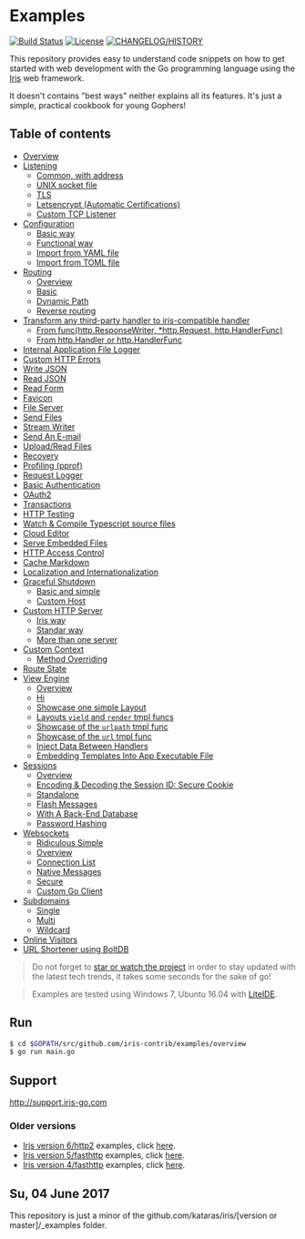 # Examples

<a href="https://travis-ci.org/iris-contrib/examples"><img src="https://img.shields.io/travis/iris-contrib/adaptors.svg?style=flat-square" alt="Build Status"></a>
<a href="https://github.com/iris-contrib/examples/blob/master/LICENSE"><img src="https://img.shields.io/badge/%20license-MIT%20%20License%20-E91E63.svg?style=flat-square" alt="License"></a>
<a href="https://github.com/kataras/iris/blob/master/HISTORY.md"><img src="https://img.shields.io/badge/version-7%20-blue.svg?style=flat-square" alt="CHANGELOG/HISTORY"></a>



This repository provides easy to understand code snippets on how to get started with web development with the Go programming language using the [Iris](https://github.com/kataras/iris) web framework.

It doesn't contains "best ways" neither explains all its features. It's just a simple, practical cookbook for young Gophers!

## Table of contents

* [Overview](overview/main.go)
* [Listening](listening)
    * [Common, with address](listening/listen-addr/main.go)
    * [UNIX socket file](listening/listen-unix/main.go)
    * [TLS](listening/listen-tls/main.go)
    * [Letsencrypt (Automatic Certifications)](listening/listen-letsencrypt/main.go)
    * [Custom TCP Listener](listening/custom-listener/main.go)
* [Configuration](configuration)
    * [Basic way](configuration/basic/main.go)
    * [Functional way](configuration/functional/main.go)
    * [Import from YAML file](configuration/from-yaml-file/main.go)
    * [Import from TOML file](configuration/from-toml-file/main.go)
* [Routing](routing)
    * [Overview](routing/overview/main.go)
    * [Basic](routing/basic/main.go)
    * [Dynamic Path](routing/dynamic-path/main.go)
    * [Reverse routing](routing/reverse/main.go)
* [Transform any third-party handler to iris-compatible handler](convert-handlers)
    * [From func(http.ResponseWriter, *http.Request, http.HandlerFunc)](convert-handlers/negroni-like/main.go)
    * [From http.Handler or http.HandlerFunc](convert-handlers/nethttp/main.go)
* [Internal Application File Logger](file-logger/main.go)
* [Custom HTTP Errors](http-errors/main.go)
* [Write JSON](write-json/main.go)
* [Read JSON](read-json/main.go)
* [Read Form](read-form/main.go)
* [Favicon](favicon/main.go)
* [File Server](file-server/main.go)
* [Send Files](send-files/main.go)
* [Stream Writer](stream-writer/main.go)
* [Send An E-mail](e-mail/main.go)
* [Upload/Read Files](upload-files/main.go)
* [Recovery](recover/main.go)
* [Profiling (pprof)](pprof/main.go)
* [Request Logger](request-logger/main.go)
* [Basic Authentication](basicauth/main.go)
* [OAuth2](oauth2/main.go)
* [Transactions](transactions/main.go)
* [HTTP Testing](httptest/main_test.go)
* [Watch & Compile Typescript source files](typescript/main.go)
* [Cloud Editor](cloud-editor/main.go)
* [Serve Embedded Files](serve-embedded-files/main.go)
* [HTTP Access Control](cors/main.go)
* [Cache Markdown](cache-markdown/main.go)
* [Localization and Internationalization](i18n/main.go)
* [Graceful Shutdown](graceful-shutdown)
    * [Basic and simple](graceful-shutdown/basic/main.go)
    * [Custom Host](graceful-shutdown/custom-host/main.go)
* [Custom HTTP Server](custom-httpserver)
    * [Iris way](custom-httpserver/iris-way/main.go)
    * [Standar way](custom-httpserver/std-way/main.go)
    * [More than one server](custom-httpserver/multi/main.go)
* [Custom Context](custom-context)
    * [Method Overriding](custom-context/method-overriding/main.go)
* [Route State](route-state/main.go)
* [View Engine](view)
    * [Overview](view/overview/main.go)
    * [Hi](view/template_html_0/main.go)
    * [Showcase one simple Layout](view/template_html_1/main.go)
    * [Layouts `yield` and `render` tmpl funcs](view/template_html_2/main.go)
    * [Showcase of the `urlpath` tmpl func](view/template_html_3/main.go)
    * [Showcase of the `url` tmpl func](view/template_html_4/main.go)
    * [Inject Data Between Handlers](view/context-view-data/main.go)
    * [Embedding Templates Into App Executable File](view/embedding-templates-into-app/main.go)
* [Sessions](sessions)
    * [Overview](sessions/overview/main.go)
    * [Encoding & Decoding the Session ID: Secure Cookie](sessions/securecookie/main.go)
    * [Standalone](sessions/standalone/main.go)
    * [Flash Messages](sessions/flash-messages/main.go)
    * [With A Back-End Database](sessions/database/main.go)
    * [Password Hashing](sessions/password-hashing/main.go)
* [Websockets](websockets)
    * [Ridiculous Simple](websockets/ridiculous-simple/main.go)
    * [Overview](websockets/overview/main.go)
    * [Connection List](websockets/connectionlist/main.go)
    * [Native Messages](websockets/naive-messages/main.go)
    * [Secure](websockets/secure/main.go)
    * [Custom Go Client](websockets/custom-go-client/main.go)
* [Subdomains](subdomains)
    * [Single](subdomains/single/main.go)
    * [Multi](subdomains/multi/main.go)
    * [Wildcard](subdomains/wildcard/main.go)
* [Online Visitors](online-visitors/main.go)
* [URL Shortener using BoltDB](url-shortener/main.go)

> Do not forget to [star or watch the project](https://github.com/kataras/iris/stargazers) in order to stay updated with the latest tech trends, it takes some seconds for the sake of go!


> Examples are tested using Windows 7, Ubuntu 16.04 with [LiteIDE](https://github.com/visualfc/liteide).

## Run

```sh
$ cd $GOPATH/src/github.com/iris-contrib/examples/overview
$ go run main.go
```

## Support 
http://support.iris-go.com

### Older versions

- [Iris version 6/http2](https://github.com/kataras/iris/tree/v6) examples, click [here](https://github.com/kataras/iris/tree/v6/_examples).
- [Iris version 5/fasthttp](https://github.com/kataras/iris/tree/5.0.0) examples, click [here](https://github.com/iris-contrib/examples/tree/5.0.0).
- [Iris version 4/fasthttp](https://github.com/kataras/iris/tree/4.0.0) examples, click [here](https://github.com/iris-contrib/examples/tree/4.0.0).

## Su, 04 June 2017

This repository is just a minor of the github.com/kataras/iris/[version or master]/_examples folder.
